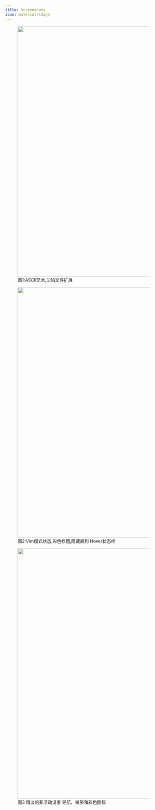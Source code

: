 ```yaml
---
title: Screenshots
icon: material/image
---
```


<figure markdown="span">
    <img src="。/。/assets/screenshots/showcase1.png" width="800">
    <figcaption
>图1:ASCII艺术,凹陷文件扩展</figcaption>
</figure>

<figure markdown="span">
    <img src="。/。/assets/screenshots/showcase2.png" width="800">
    <figcaption
>图2:Vim模式状态,彩色标题,隐藏直到 Hover状态栏</figcaption>
</figure>

<figure markdown="span">
    <img src="。/。/assets/screenshots/showcase3.png" width="800">
    <figcaption
>图3 暗淡的非活动设置 导航、微笑和彩色图标</figcaption>
</figure>